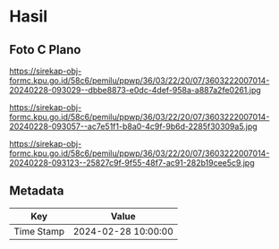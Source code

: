 # Hasil

## Foto C Plano

https://sirekap-obj-formc.kpu.go.id/58c6/pemilu/ppwp/36/03/22/20/07/3603222007014-20240228-093029--dbbe8873-e0dc-4def-958a-a887a2fe0261.jpg

https://sirekap-obj-formc.kpu.go.id/58c6/pemilu/ppwp/36/03/22/20/07/3603222007014-20240228-093057--ac7e51f1-b8a0-4c9f-9b6d-2285f30309a5.jpg

https://sirekap-obj-formc.kpu.go.id/58c6/pemilu/ppwp/36/03/22/20/07/3603222007014-20240228-093123--25827c9f-9f55-48f7-ac91-282b19cee5c9.jpg


## Metadata

| Key        | Value               |
| ---------- | ------------------- |
| Time Stamp | 2024-02-28 10:00:00 |



